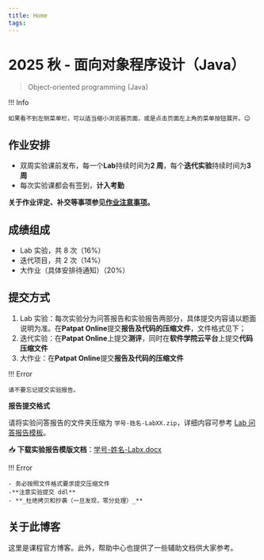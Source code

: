 ```yaml
---
title: Home
tags:
---
```

# 2025 秋 - 面向对象程序设计（Java）

> Object-oriented programming (Java)

!!! Info

    如果看不到左侧菜单栏，可以适当缩小浏览器页面，或是点击页面左上角的菜单按钮展开。😉

## 作业安排

- 双周实验课前发布，每一个**Lab**持续时间为**2 周**，每个**迭代实验**持续时间为**3 周**
- 每次实验课都会有签到，**计入考勤**

**关于作业评定、补交等事项参见[作业注意事项](/tutorial/Homework-Notice/)。**

## 成绩组成

- Lab 实验，共 8 次（16%）
- 迭代项目，共 2 次（14%）
- 大作业（具体安排待通知）（20%）

## 提交方式

1. Lab 实验：每次实验分为问答报告和实验报告两部分，具体提交内容请以题面说明为准。在**Patpat Online**提交**报告及代码的压缩文件**，文件格式见下；
2. 迭代实验：在**Patpat Online**上提交**测评**，同时在**软件学院云平台**上提交**代码压缩文件**
3. 大作业：在**Patpat Online**提交**报告及代码的压缩文件**

!!! Error

    请不要忘记提交实验报告。

**报告提交格式**

请将实验问答报告的文件夹压缩为 `学号-姓名-LabXX.zip`，详细内容可参考 [Lab 问答报告模板](/tutorial/Lab-Template)。

📥 **下载实验报告模版文档**：[学号-姓名-Labx.docx](./assents/学号-姓名-Labx.docx)

!!! Error

    - 务必按照文件格式要求提交压缩文件
    -**注意实验提交 ddl**
    - **_杜绝拷贝和抄袭（一旦发现，零分处理）_**

## 关于此博客

这里是课程官方博客。此外，帮助中心也提供了一些辅助文档供大家参考。
